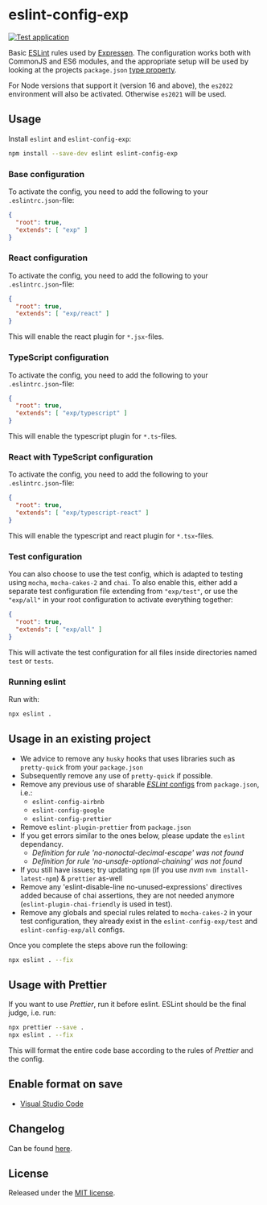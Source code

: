 # eslint-config-exp

[![Test application](https://github.com/BonnierNews/eslint-config-exp/actions/workflows/run-tests.yml/badge.svg?branch=master)](https://github.com/BonnierNews/eslint-config-exp/actions/workflows/run-tests.yml)

Basic [ESLint](https://eslint.org/) rules used by [Expressen](https://www.expressen.se). The configuration works both with CommonJS and ES6 modules,
and the appropriate setup will be used by looking at the projects `package.json` [type property](https://nodejs.org/api/packages.html#type).

For Node versions that support it (version 16 and above), the `es2022` environment will also be activated. Otherwise `es2021` will be used.

## Usage

Install `eslint` and `eslint-config-exp`:

```bash
npm install --save-dev eslint eslint-config-exp
```

### Base configuration

To activate the config, you need to add the following to your `.eslintrc.json`-file:

```json
{
  "root": true,
  "extends": [ "exp" ]
}
```

### React configuration

To activate the config, you need to add the following to your `.eslintrc.json`-file:

```json
{
  "root": true,
  "extends": [ "exp/react" ]
}
```

This will enable the react plugin for `*.jsx`-files.

### TypeScript configuration

To activate the config, you need to add the following to your `.eslintrc.json`-file:

```json
{
  "root": true,
  "extends": [ "exp/typescript" ]
}
```

This will enable the typescript plugin for `*.ts`-files.

### React with TypeScript configuration

To activate the config, you need to add the following to your `.eslintrc.json`-file:

```json
{
  "root": true,
  "extends": [ "exp/typescript-react" ]
}
```

This will enable the typescript and react plugin for `*.tsx`-files.

### Test configuration

You can also choose to use the test config, which is adapted to testing using `mocha`, `mocha-cakes-2` and `chai`. To also enable this,
either add a separate test configuration file extending from `"exp/test"`, or use the `"exp/all"` in your root configuration to activate
everything together:

```json
{
  "root": true,
  "extends": [ "exp/all" ]
}
```

This will activate the test configuration for all files inside directories named `test` or `tests`.

### Running eslint

Run with:

```bash
npx eslint .
```

## Usage in an existing project

- We advice to remove any `husky` hooks that uses libraries such as `pretty-quick` from your `package.json`
- Subsequently remove any use of `pretty-quick` if possible.
- Remove any previous use of sharable [_ESLint_ configs](https://eslint.org/docs/developer-guide/shareable-configs) from `package.json`, i.e.:
  - `eslint-config-airbnb`
  - `eslint-config-google`
  - `eslint-config-prettier`
- Remove `eslint-plugin-prettier` from `package.json`
- If you get errors similar to the ones below, please update the `eslint` dependancy.
  - _Definition for rule 'no-nonoctal-decimal-escape' was not found_
  - _Definition for rule 'no-unsafe-optional-chaining' was not found_
- If you still have issues; try updating `npm` (if you use _nvm_ `nvm install-latest-npm`) & `prettier` as-well
- Remove any 'eslint-disable-line no-unused-expressions' directives added because of chai assertions, they are not
  needed anymore (`eslint-plugin-chai-friendly` is used in test).
- Remove any globals and special rules related to `mocha-cakes-2` in your test configuration, they already exist
  in the `eslint-config-exp/test` and `eslint-config-exp/all` configs.

Once you complete the steps above run the following:

```sh
npx eslint . --fix
```

## Usage with Prettier

If you want to use _Prettier_, run it before eslint. ESLint should be the final judge, i.e. run:

```sh
npx prettier --save .
npx eslint . --fix
```

This will format the entire code base according to the rules of _Prettier_ and the config.

## Enable format on save

- [Visual Studio Code](EDITORS.md#visual-studio-code)

## Changelog

Can be found [here](CHANGELOG.md).

## License

Released under the [MIT license](https://tldrlegal.com/license/mit-license).

